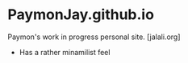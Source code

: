 # PaymonJay.github.io
 Paymon's work in progress personal site.
 [jalali.org]
 - Has a rather minamilist feel
 
